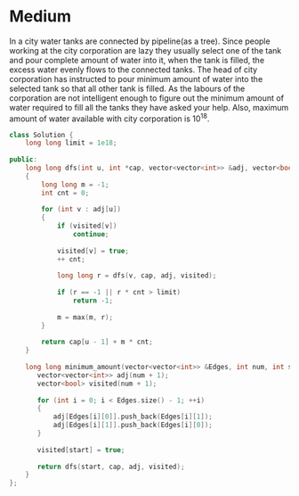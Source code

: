 # Medium

In a city water tanks are connected by pipeline(as a tree). Since people working at the city corporation are lazy they usually select one of the tank and pour complete amount of water into it, when the tank is filled, the excess water evenly flows to the connected tanks. The head of city corporation has instructed to pour minimum amount of water into the selected tank so that all other tank is filled. As the labours of the corporation are not intelligent enough to figure out the minimum amount of water required to fill all the tanks they have asked your help. Also,  maximum amount of water available with city corporation is $10^{18}$.

```cpp
class Solution {
    long long limit = 1e18;
    
public:
    long long dfs(int u, int *cap, vector<vector<int>> &adj, vector<bool> &visited)
    {
        long long m = -1;
        int cnt = 0;
        
        for (int v : adj[u])
        {
            if (visited[v])
                continue;
                
            visited[v] = true;
            ++ cnt;
            
            long long r = dfs(v, cap, adj, visited);
            
            if (r == -1 || r * cnt > limit)
                return -1;
                
            m = max(m, r);
        }
        
        return cap[u - 1] + m * cnt;
    }
    
    long long minimum_amount(vector<vector<int>> &Edges, int num, int start, int *cap){
       vector<vector<int>> adj(num + 1);
       vector<bool> visited(num + 1);
       
       for (int i = 0; i < Edges.size() - 1; ++i)
       {
           adj[Edges[i][0]].push_back(Edges[i][1]);
           adj[Edges[i][1]].push_back(Edges[i][0]);
       }
       
       visited[start] = true;
       
       return dfs(start, cap, adj, visited);
    }
};
```
